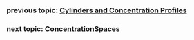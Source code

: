 ### previous topic: [Cylinders and Concentration Profiles](Cylinders.md)

### next topic: [ConcentrationSpaces](ConcentrationSpaces.md)
